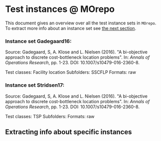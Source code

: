 
Test instances @ MOrepo
=======================

This document gives an overview over all the test instance sets in `MOrepo`. To extract more info about an instance set see [the next section](#extracting-info-about-specific-instances).

### Instance set Gadegaard16:

Source: Gadegaard, S, A. Klose and L. Nielsen (2016). "A bi-objective approach to discrete cost-bottleneck location problems". In: *Annals of Operations Research*, pp. 1-23. DOI: 10.1007/s10479-016-2360-8.

Test classes: Facility location
Subfolders: SSCFLP
Formats: raw

### Instance set Stridsen17:

Source: Gadegaard, S, A. Klose and L. Nielsen (2016). "A bi-objective approach to discrete cost-bottleneck location problems". In: *Annals of Operations Research*, pp. 1-23. DOI: 10.1007/s10479-016-2360-8.

Test classes: TSP
Subfolders:
Formats: raw

Extracting info about specific instances
----------------------------------------
